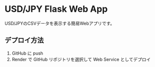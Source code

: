 # USD/JPY Flask Web App

USD/JPYのCSVデータを表示する簡易Webアプリです。

## デプロイ方法
1. GitHub に push
2. Render で GitHub リポジトリを選択して Web Service としてデプロイ